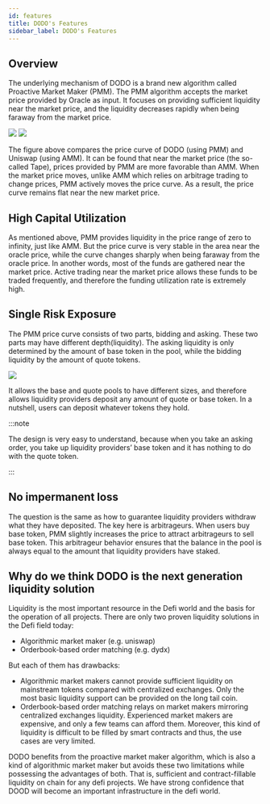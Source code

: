 ```yaml
---
id: features
title: DODO's Features
sidebar_label: DODO's Features
---
```


## Overview

The underlying mechanism of DODO is a brand new algorithm called Proactive Market Maker (PMM). The PMM algorithm accepts the market price provided by Oracle as input. It focuses on providing sufficient liquidity near the market price, and the liquidity decreases rapidly when being faraway from the market price.

![](https://dodoex.github.io/docs/img/dodo_curve.jpeg)
![](https://dodoex.github.io/docs/img/dodo_curve_move.jpeg)

The figure above compares the price curve of DODO (using PMM) and Uniswap (using AMM). It can be found that near the market price (the so-called Tape), prices provided by PMM are more favorable than AMM. When the market price moves, unlike AMM which relies on arbitrage trading to change prices, PMM actively moves the price curve. As a result, the price curve remains flat near the new market price.

## High Capital Utilization

As mentioned above, PMM provides liquidity in the price range of zero to infinity, just like AMM. But the price curve is very stable in the area near the oracle price, while the curve changes sharply when being faraway from the oracle price. In another words, most of the funds are gathered near the market price. Active trading near the market price allows these funds to be traded frequently, and therefore the funding utilization rate is extremely high.

## Single Risk Exposure

The PMM price curve consists of two parts, bidding and asking. These two parts may have different depth(liquidity). The asking liquidity is only determined by the amount of base token in the pool, while the bidding liquidity by the amount of quote tokens.

![](https://dodoex.github.io/docs/img/dodo_segment.jpeg)

It allows the base and quote pools to have different sizes, and therefore allows liquidity providers deposit any amount of quote or base token. In a nutshell, users can deposit whatever tokens they hold.

:::note

The design is very easy to understand, because when you take an asking order, you take up liquidity providers’ base token and it has nothing to do with the quote token.

:::

## No impermanent loss

The question is the same as how to guarantee liquidity providers withdraw what they have deposited. The key here is arbitrageurs. When users buy base token, PMM slightly increases the price to attract arbitrageurs to sell base token. This arbitrageur behavior ensures that the balance in the pool is always equal to the amount that liquidity providers have staked.

## Why do we think DODO is the next generation liquidity solution

Liquidity is the most important resource in the Defi world and the basis for the operation of all projects. There are only two proven liquidity solutions in the Defi field today:

- Algorithmic market maker (e.g. uniswap)
- Orderbook-based order matching (e.g. dydx)

But each of them has drawbacks:

- Algorithmic market makers cannot provide sufficient liquidity on mainstream tokens compared with centralized exchanges. Only the most basic liquidity support can be provided on the long tail coin.
- Orderbook-based order matching relays on market makers mirroring centralized exchanges liquidity. Experienced market makers are expensive, and only a few teams can afford them. Moreover, this kind of liquidity is difficult to be filled by smart contracts and thus, the use cases are very limited.

DODO benefits from the proactive market maker algorithm, which is also a kind of algorithmic market maker but avoids these two limitations while possessing the advantages of both. That is, sufficient and contract-fillable liquidity on chain for any defi projects. We have strong confidence that DOOD will become an important infrastructure in the defi world.

<!-- # DODO的优势是什么

流动性是Defi世界最重要的资源，也是所有项目正常运行的基础。当今Defi领域只有两种被验证过的流动性解决方案：

- 算法做市商（例如uniswap）
- 由做市商映射中心化交易所流动性（例如dydx）

但他们各自都有致命缺陷:

- 算法做市商无法提供充沛的流动性，与中心化交易所体验相差甚远。只能在长尾币上提供最基础的流动性支持。
- 映射中心化交易所流动性依赖很多中心化服务，并且价格昂贵，只有少数团队能够承担。并且，此种流动性很难被智能合约调用，使用场景十分狭窄。

而DODO得益于全新的主观做市商算法，在避免这两个缺陷的同时，聚集二者的优点。即充沛且完全在链上的流动性，可以为所有defi项目提供流动性，成为defi世界重要的基础设施。 -->
